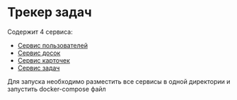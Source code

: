 # Трекер задач

Содержит 4 сервиса:
- [Сервис пользователей](https://github.com/superngb3000/user-service)
- [Сервис досок](https://github.com/superngb3000/board-service)
- [Сервис карточек](https://github.com/superngb3000/card-service)
- [Сервис задач](https://github.com/superngb3000/task-service)

Для запуска необходимо разместить все сервисы в одной директории и запустить docker-compose файл
